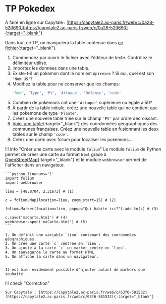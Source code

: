 # TP Pokedex

À faire en ligne sur Capytale : [https://capytale2.ac-paris.fr/web/c/0a28-520690](https://capytale2.ac-paris.fr/web/c/0a28-520690){:target="_blank"} 

Dans tout ce TP, on manipulera la table contenue dans [ce fichier](../data/pokedex.csv){:target="_blank"}.

1. Commencez par ouvrir le fichier avec l'éditeur de texte. Contrôlez le délimiteur utilisé.
2. Importez les données dans une table.
3. Existe-t-il un pokemon dont le nom est `Apireine` ? Si oui, quel est son `'Nom US'`?
4. Modifiez la table pour ne conserver que les champs: 
    ```python
    'Nom', 'Type', 'PV', 'Attaque', 'Défense', 'code'
    ```
5. Combien de pokemons ont une `'Attaque'` supérieure ou égale à 50?
6. À partir de la table initiale, créez une nouvelle table qui ne contient que les pokemons de type `'Plante'`.
7. Créez une nouvelle table triée sur le champ `'PV'` par ordre décroissant.
8. [Voici une table](../data/coordonnees_communes.csv){:target="_blank"} des coordonnées géographiques des communes françaises. Créez une nouvelle table en fusionnant les deux tables sur le champ `'code'`.
9. Créez une carte avec folium pour localiser les pokemons...

!!! info "Créer une carte avec le module `folium`"
    Le module `folium` de Python permet de créer une carte au format `html` grace à [OpenStreetMap](https://www.openstreetmap.fr/){:target="_blank"} et le module `webbrowser` permet de l'afficher dans un navigateur.

    ```python linenums='1'
    import folium
    import webbrowser

    lieu = [48.8704, 2.31673] # (1)

    c = folium.Map(location=lieu, zoom_start=15) # (2)

    folium.Marker(location=lieu, popup="Qui habite ici?").add_to(c) # (3)
    
    c.save('maCarte.html') # (4)
    webbrowser.open('maCarte.html') # (5)
    ```

    1. On définit une variable `lieu` contenant des coordonnées géographiques.
    2. On crée une carte `c` centrée en `lieu`.
    3. On ajoute à la carte `c` un marker centré en `lieu`.
    4. On sauvegarde la carte au format HTML.
    5. On affiche la carte dans un navigateur.


    Il est bien évidemment possible d'ajouter autant de markers que souhaité.


!!! check "Correction"

    Sur Capytale : [https://capytale2.ac-paris.fr/web/c/63f6-581532](https://capytale2.ac-paris.fr/web/c/63f6-581532){:target="_blank"} 